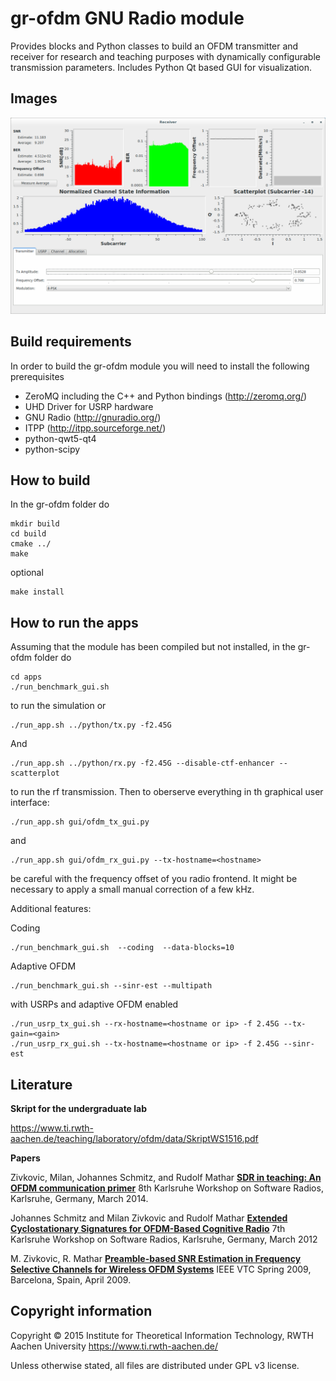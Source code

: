 gr-ofdm GNU Radio module
=============================
Provides blocks and Python classes to build an OFDM transmitter and receiver
for research and teaching purposes with dynamically configurable transmission
parameters. Includes Python Qt based GUI for visualization.

Images
----------
![alt text](https://github.com/aixtux/gr-ofdm/blob/master/screenshot_reciever.png "Screenshot from the reviever window")


Build requirements
------------------
In order to build the gr-ofdm module you will need to install the following prerequisites
- ZeroMQ including the C++ and Python bindings (http://zeromq.org/)
- UHD Driver for USRP hardware
- GNU Radio (http://gnuradio.org/)
- ITPP (http://itpp.sourceforge.net/)
- python-qwt5-qt4
- python-scipy


How to build
------------
In the gr-ofdm folder do

    mkdir build
    cd build
    cmake ../
    make

optional

    make install


How to run the apps
-------------------

Assuming that the module has been compiled but not installed, in the
gr-ofdm folder do

    cd apps
    ./run_benchmark_gui.sh

to run the simulation or

    ./run_app.sh ../python/tx.py -f2.45G

And

    ./run_app.sh ../python/rx.py -f2.45G --disable-ctf-enhancer --scatterplot


to run the rf transmission.
Then to oberserve everything in th graphical user interface:

    ./run_app.sh gui/ofdm_tx_gui.py

and

    ./run_app.sh gui/ofdm_rx_gui.py --tx-hostname=<hostname>

be careful with the frequency offset of you radio frontend. It might be
necessary to apply a small manual correction of a few kHz.

Additional features:

Coding

    ./run_benchmark_gui.sh  --coding  --data-blocks=10

Adaptive OFDM

    ./run_benchmark_gui.sh --sinr-est --multipath

with USRPs and adaptive OFDM enabled

    ./run_usrp_tx_gui.sh --rx-hostname=<hostname or ip> -f 2.45G --tx-gain=<gain>
    ./run_usrp_rx_gui.sh --tx-hostname=<hostname or ip> -f 2.45G --sinr-est

Literature
----------
**Skript for the undergraduate lab**

https://www.ti.rwth-aachen.de/teaching/laboratory/ofdm/data/SkriptWS1516.pdf

**Papers**

Zivkovic, Milan, Johannes Schmitz, and Rudolf Mathar
[**SDR in teaching: An OFDM communication primer**](https://www.ti.rwth-aachen.de/publications/abstract.php?q=db&table=proceeding&id=956)
8th Karlsruhe Workshop on Software Radios, Karlsruhe, Germany, March 2014.

Johannes Schmitz and Milan Zivkovic and Rudolf Mathar
[**Extended Cyclostationary Signatures for OFDM-Based Cognitive Radio**](https://www.ti.rwth-aachen.de/publications/abstract.php?q=db&table=proceeding&id=868)
7th Karlsruhe Workshop on Software Radios, Karlsruhe, Germany, March 2012

M. Zivkovic, R. Mathar
[**Preamble-based SNR Estimation in Frequency Selective Channels for Wireless OFDM Systems**](https://www.ti.rwth-aachen.de/publications/abstract.php?q=db&table=proceeding&id=668)
IEEE VTC Spring 2009, Barcelona, Spain, April 2009.

Copyright information
------------------
Copyright © 2015 Institute for Theoretical Information Technology,
                 RWTH Aachen University <https://www.ti.rwth-aachen.de/>

Unless otherwise stated, all files are distributed under GPL v3 license.
